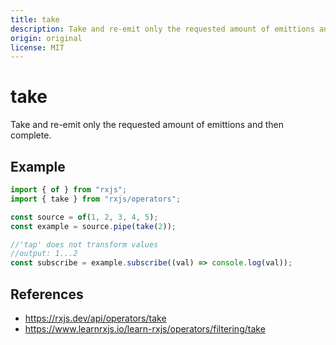 ```yaml
---
title: take
description: Take and re-emit only the requested amount of emittions and then complete
origin: original
license: MIT
---
```


# take

Take and re-emit only the requested amount of emittions and then complete.

## Example

```js
import { of } from "rxjs";
import { take } from "rxjs/operators";

const source = of(1, 2, 3, 4, 5);
const example = source.pipe(take(2));

//'tap' does not transform values
//output: 1...2
const subscribe = example.subscribe((val) => console.log(val));
```

## References

- https://rxjs.dev/api/operators/take
- https://www.learnrxjs.io/learn-rxjs/operators/filtering/take
